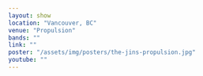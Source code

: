 ```yaml
---
layout: show
location: "Vancouver, BC"
venue: "Propulsion"
bands: ""
link: ""
poster: "/assets/img/posters/the-jins-propulsion.jpg"
youtube: ""
---
```



